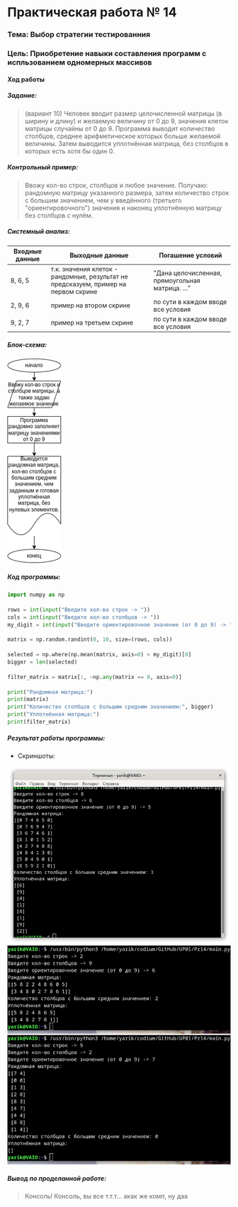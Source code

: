 # Практическая работа № 14 #

### Тема: Выбор стратегии тестированния ###

### Цель: Приобретение навыки составления программ с испльзованием одномерных массивов ###

#### Ход работы ####

##### Задание: #####

> (вариант 10) Человек вводит размер целочисленной матрицы (в ширину и длину) и желаемую величину от 0 до 9, значения клеток матрицы случайны от 0 до 9. Программа выводит количество столбцов, среднее арифметическое которых больше желаемой величины. Затем выводится уплотнённая матрица, без столбцов в которых есть хотя бы один 0. 

##### Контрольный пример: #####
> Ввожу кол-во строк, столбцов и любое значение. Получаю: рандомную матрицу указанного размера, затем количество строк с большим значением, чем у введённого (третьего "ориентировочного") значения и наконец уплотнённую матрицу без столбцов с нулём.

##### Системный анализ: #####
| Входные данные  | Выходные данные | Погашение условий|
| --------------- | --------------- | ---------------- |
| 8, 6, 5| т.к. значения клеток - рандомные, результат не предсказуем, пример на первом скрине|"Дана целочисленная, прямоугольная матрица. ..."
| 2, 9, 6 | пример на втором скрине| по сути в каждом вводе все условия
| 9, 2, 7|пример на третьем скрине| по сути в каждом вводе все условия
##### Блок-схема: #####
![блок-схема](block.png)
##### Код программы: #####
```python
import numpy as np

rows = int(input("Введите кол-во строк -> "))
cols = int(input("Введите кол-во столбцов -> "))
my_digit = int(input("Введите ориентировочное значение (от 0 до 9) -> "))

matrix = np.random.randint(0, 10, size=(rows, cols))

selected = np.where(np.mean(matrix, axis=0) > my_digit)[0]
bigger = len(selected)

filter_matrix = matrix[:, ~np.any(matrix == 0, axis=0)]

print("Рандомная матрица:")
print(matrix)
print("Количество столбцов с большим средним значением:", bigger)
print("Уплотнённая матрица:")
print(filter_matrix)
```
##### Результат работы программы: #####

* Скриншоты:

![Снимок1](screen1.png)
![Снимок2](screen2.png)
![Снимок3](screen3.png)

##### Вывод по проделанной работе: #####

> Консоль! Консоль, вы все т.т.т... акак же комп, ну даа